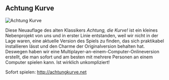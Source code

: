 ## Achtung Kurve

![Achtung Kurve](http://res.cloudinary.com/kritoandthestoker/image/upload/c_fill,h_400,w_800/v1526837933/achtung-kurve.png)

Diese Neuauflage des alten Klassikers *Achtung, die Kurve!* ist ein kleines Nebenprojekt von uns und in erster Linie entstanden, weil wir nicht in der Lage waren, eine aktuelle Version des Spiels zu finden, das sich praktikabel installieren lässt und den Charme der Originalversion behalten hat. Deswegen haben wir eine Multiplayer-an-einem-Computer-Onlineversion erstellt, die man sofort und am besten mit mehrere Personen an einem Computer spielen kann. Ist wirklich unkompliziert!

Sofort spielen: <http://achtungkurve.net>
